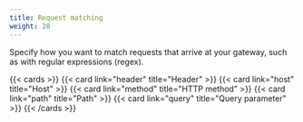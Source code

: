 ```yaml
---
title: Request matching
weight: 20
---
```


Specify how you want to match requests that arrive at your gateway, such as with regular expressions (regex).

{{< cards >}}
  {{< card link="header" title="Header" >}}
  {{< card link="host" title="Host" >}}
  {{< card link="method" title="HTTP method" >}}
  {{< card link="path" title="Path" >}}
  {{< card link="query" title="Query parameter" >}}
{{< /cards >}}